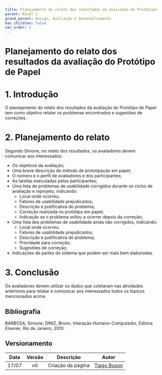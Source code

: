 ```yaml
---
title: Planejamento do relato dos resultados da avaliação do Protótipo de Papel
parent: Nível 2
grand_parent: Design, Avaliação e Desenvolvimento
has_children: false
nav_order: 1
---
```


# Planejamento do relato dos resultados da avaliação do Protótipo de Papel

# 1. Introdução

O planejamento do relato dos resultados da avaliação do Protótipo de Papel tem como objetivo relatar os problemas
encontrados e sugestões de correções.

# 2. Planejamento do relato

Segundo Simone, no relato dos resultados, os avaliadores devem comunicar aos interessados:
- Os objetivos da avaliação;
- Uma breve descrição do método de prototipação em papel;
- O número e o perfil de avaliadores e dos participantes;
- As tarefas executadas pelos participantes;
- Uma lista de problemas de usabilidade corrigidos durante os ciclos de avaliação e reprojeto, indicando:
  - Local onde ocorreu;
  - Fatores de usabilidade prejudicados;
  - Descrição e justificativa do problema;
  - Correção realizada no protótipo em papel;
  - Indicação se o problema voltou a ocorrer depois da correção;
- Uma lista dos problemas de usabilidade ainda não corrigidos, indicando:
  - Local onde ocorreu;
  - Fatores de usabilidade prejudicados;
  - Descrição e justificativa do problema;
  - Prioridade para correção;
  - Sugestões de correção;
- Indicações de partes do sistema que podem ser mais bem elaboradas.

# 3. Conclusão
Os avaliadores devem utilizar os dados que coletaram nas atividades anteriores para relatar e comunicar aos interessados
todos os tópicos mencionados acima.

## Bibliografia

BARBOSA, Simone; DINIZ, Bruno. Interação Humano-Computador, Editora Elsevier, Rio de Janeiro, 2010.

## Versionamento

| Data  | Versão |     Descrição     |                    Autor                     |
|:-----:|:------:|:-----------------:|:--------------------------------------------:|
| 17/07 |   v0   | Criação da página | [Tiago Buson](https://github.com/TiagoBuson) |
